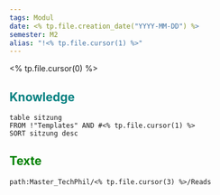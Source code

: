 ```yaml
---
tags: Modul
date: <% tp.file.creation_date("YYYY-MM-DD") %>
semester: M2
alias: "!<% tp.file.cursor(1) %>"
---
```

<% tp.file.cursor(0) %>
## <font color="teal">Knowledge</font>
```dataview
table sitzung
FROM !"Templates" AND #<% tp.file.cursor(1) %>
SORT sitzung desc
```

## <font color="green">Texte</font>
```query
path:Master_TechPhil/<% tp.file.cursor(3) %>/Reads
```